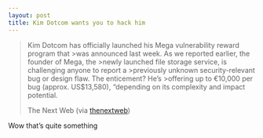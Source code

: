 ```yaml
---
layout: post
title: Kim Dotcom wants you to hack him
---
```


>Kim Dotcom has officially launched his Mega vulnerability reward program that >was announced last week. As we reported earlier, the founder of Mega, the >newly launched file storage service, is challenging anyone to report a >previously unknown security-relevant bug or design flaw. The enticement? He’s >offering up to €10,000 per bug (approx. US$13,580), “depending on its complexity and impact potential.
>
>The Next Web (via [thenextweb](http://thenextweb.tumblr.com/post/42088436864/kim-dotcom-has-officially-launched-his-mega))

Wow that’s quite something
